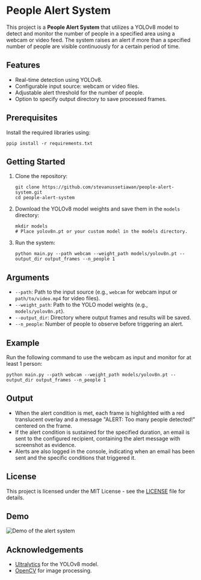 <h1>People Alert System</h1>

<p>This project is a <strong>People Alert System</strong> that utilizes a YOLOv8 model to detect and monitor the number of people in a specified area using a webcam or video feed. The system raises an alert if more than a specified number of people are visible continuously for a certain period of time.</p>

<h2>Features</h2>
<ul>
    <li>Real-time detection using YOLOv8.</li>
    <li>Configurable input source: webcam or video files.</li>
    <li>Adjustable alert threshold for the number of people.</li>
    <li>Option to specify output directory to save processed frames.</li>
</ul>

<h2>Prerequisites</h2>
<p>Install the required libraries using:</p>
<pre><code>ppip install -r requirements.txt</code></pre>

<h2>Getting Started</h2>
<ol>
    <li>Clone the repository:
        <pre><code>git clone https://github.com/stevanussetiawan/people-alert-system.git
cd people-alert-system</code></pre>
    </li>
    <li>Download the YOLOv8 model weights and save them in the <code>models</code> directory:
        <pre><code>mkdir models
# Place yolov8n.pt or your custom model in the models directory.</code></pre>
    </li>
    <li>Run the system:
        <pre><code>python main.py --path webcam --weight_path models/yolov8n.pt --output_dir output_frames --n_people 1</code></pre>
    </li>
</ol>

<h2>Arguments</h2>
<ul>
    <li><code>--path</code>: Path to the input source (e.g., <code>webcam</code> for webcam input or <code>path/to/video.mp4</code> for video files).</li>
    <li><code>--weight_path</code>: Path to the YOLO model weights (e.g., <code>models/yolov8n.pt</code>).</li>
    <li><code>--output_dir</code>: Directory where output frames and results will be saved.</li>
    <li><code>--n_people</code>: Number of people to observe before triggering an alert.</li>
</ul>

<h2>Example</h2>
<p>Run the following command to use the webcam as input and monitor for at least 1 person:</p>
<pre><code>python main.py --path webcam --weight_path models/yolov8n.pt --output_dir output_frames --n_people 1</code></pre>

<h2>Output</h2>
<ul>
    <li>When the alert condition is met, each frame is highlighted with a red translucent overlay and a message "ALERT: Too many people detected!" centered on the frame.</li>
    <li>If the alert condition is sustained for the specified duration, an email is sent to the configured recipient, containing the alert message with screenshot as evidence.</li>
    <li>Alerts are also logged in the console, indicating when an email has been sent and the specific conditions that triggered it.</li>
</ul>
<h2>License</h2>
<p>This project is licensed under the MIT License - see the <a href="LICENSE">LICENSE</a> file for details.</p>

## Demo
![Demo of the alert system](assets/demo.gif)

<h2>Acknowledgements</h2>
<ul>
    <li><a href="https://docs.ultralytics.com/">Ultralytics</a> for the YOLOv8 model.</li>
    <li><a href="https://opencv.org/">OpenCV</a> for image processing.</li>
</ul>
